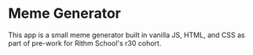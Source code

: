 # Meme Generator

This app is a small meme generator built in vanilla JS, HTML, and CSS as part of pre-work for Rithm School's r30 cohort.